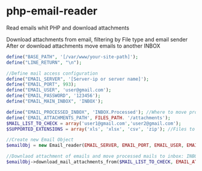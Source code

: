 # php-email-reader
Read emails whit PHP and download attachments

Download attachments from email, filtering by File type and email sender
After or download attachments move emails to another INBOX

```php
define("BASE_PATH", '[/var/www/your-site-path]');
define("LINE_RETURN", "\n");

//Define mail access configuration
define("EMAIL_SERVER", '[Server-ip or server name]');
define("EMAIL_PORT", 993);
define("EMAIL_USER", 'user@gmail.com');
define("EMAIL_PASSWORD", '123456');
define("EMAIL_MAIN_INBOX", 'INBOX');

define("EMAIL_PROCESSED_INBOX", 'INBOX.Processed'); //Where to move processed e-mails
define('EMAIL_ATTACHMENTS_PATH', FILES_PATH. '/attachments');
$MAIL_LIST_TO_CHECK = array('user1@gmail.com','user2@gmail.com');
$SUPPORTED_EXTENSIONS = array('xls', 'xlsx', 'csv', 'zip'); //Files to download from e-mail attachments

//Create new Email Object
$emailObj = new Email_reader(EMAIL_SERVER, EMAIL_PORT, EMAIL_USER, EMAIL_PASSWORD, 'imap', true, 'novalidate-cert', EMAIL_MAIN_INBOX);

//Downlaod attachment of emails and move processed mails to inbox: INBOX.Processed
$emailObj->download_mail_attachments_from($MAIL_LIST_TO_CHECK, EMAIL_ATTACHMENTS_PATH, true, $SUPPORTED_EXTENSIONS, EMAIL_PROCESSED_INBOX);
